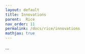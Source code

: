 ```yaml
---
layout: default
title: Innovations
parent:  Rice
nav_order: 11
permalink: /docs/rice/innovations
mathjax: true
---
```



...
